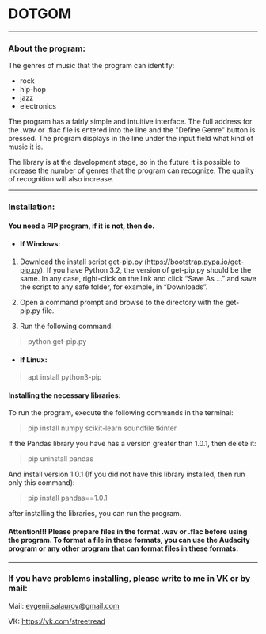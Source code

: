 # DOTGOM
***
### About the program:
The genres of music that the program can identify:
- rock 
- hip-hop 
- jazz 
- electronics

The program has a fairly simple and intuitive interface. The full address for the .wav or .flac file is entered into the line and the "Define Genre" button is pressed. The program displays in the line under the input field what kind of music it is.

The library is at the development stage, so in the future it is possible to increase the number of genres that the program can recognize. The quality of recognition will also increase.
***
### Installation:
#### You need a PIP program, if it is not, then do.
- #### If Windows: 

1. Download the install script get-pip.py (https://bootstrap.pypa.io/get-pip.py). If you have Python 3.2, the version of get-pip.py should be the same. In any case, right-click on the link and click “Save As ...” and save the script to any safe folder, for example, in “Downloads”.

2. Open a command prompt and browse to the directory with the get-pip.py file.

3. Run the following command: 
> python get-pip.py
- #### If Linux:
> apt install python3-pip
#### Installing the necessary libraries:
To run the program, execute the following commands in the terminal:
> pip install numpy scikit-learn soundfile tkinter

If the Pandas library you have has a version greater than 1.0.1, then delete it:
> pip uninstall pandas

And install version 1.0.1 (If you did not have this library installed, then run only this command):
> pip install pandas==1.0.1

after installing the libraries, you can run the program.

#### Attention!!! Please prepare files in the format .wav or .flac before using the program. To format a file in these formats, you can use the Audacity program or any other program that can format files in these formats.
*** 
### If you have problems installing, please write to me in VK or by mail:

Mail: evgenii.salaurov@gmail.com

VК: https://vk.com/streetread
